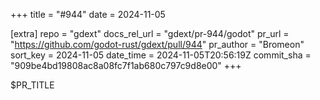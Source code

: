 +++
title = "#944"
date = 2024-11-05

[extra]
repo = "gdext"
docs_rel_url = "gdext/pr-944/godot"
pr_url = "https://github.com/godot-rust/gdext/pull/944"
pr_author = "Bromeon"
sort_key = 2024-11-05
date_time = 2024-11-05T20:56:19Z
commit_sha = "909be4bd19808ac8a08fc7f1ab680c797c9d8e00"
+++

$PR_TITLE
